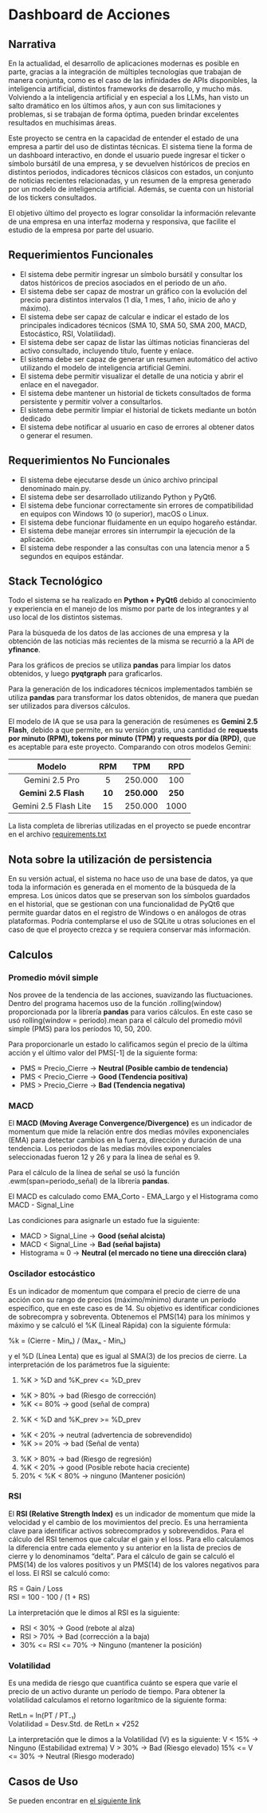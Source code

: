 # Dashboard de Acciones

## Narrativa

En la actualidad, el desarrollo de aplicaciones modernas es posible en parte, gracias a la integración de múltiples tecnologías que trabajan de manera conjunta, como es el caso de las infinidades de APIs disponibles, la inteligencia artificial, distintos frameworks de desarrollo, y mucho más. Volviendo a la inteligencia artificial y en especial a los LLMs, han visto un salto dramático en los últimos años, y aun con sus limitaciones y problemas, si se trabajan de forma óptima, pueden brindar excelentes resultados en muchísimas áreas.

Este proyecto se centra en la capacidad de entender el estado de una empresa a partir del uso de distintas técnicas. El sistema tiene la forma de un dashboard interactivo, en donde el usuario puede ingresar el ticker o símbolo bursátil de una empresa, y se devuelven históricos de precios en distintos periodos, indicadores técnicos clásicos con estados, un conjunto de noticias recientes relacionadas, y un resumen de la empresa generado por un modelo de inteligencia artificial. Además, se cuenta con un historial de los tickers consultados.

El objetivo último del proyecto es lograr consolidar la información relevante de una empresa en una interfaz moderna y responsiva, que facilite el estudio de la empresa por parte del usuario.

## Requerimientos Funcionales

+ El sistema debe permitir ingresar un símbolo bursátil y consultar los datos históricos de precios asociados en el periodo de un año.
+ El sistema debe ser capaz de mostrar un gráfico con la evolución del precio para distintos intervalos (1 día, 1 mes, 1 año, inicio de año y máximo).
+ El sistema debe ser capaz de calcular e indicar el estado de los principales indicadores técnicos (SMA 10, SMA 50, SMA 200, MACD, Estocástico, RSI, Volatilidad).
+ El sistema debe ser capaz de listar las últimas noticias financieras del activo consultado, incluyendo título, fuente y enlace.
+ El sistema debe ser capaz de generar un resumen automático del activo utilizando el modelo de inteligencia artificial Gemini.
+ El sistema debe permitir visualizar el detalle de una noticia y abrir el enlace en el navegador.
+ El sistema debe mantener un historial de tickets consultados de forma persistente y permitir volver a consultarlos.
+ El sistema debe permitir limpiar el historial de tickets mediante un botón dedicado
+ El sistema debe notificar al usuario en caso de errores al obtener datos o generar el resumen.

## Requerimientos No Funcionales

+ El sistema debe ejecutarse desde un único archivo principal denominado main.py.
+ El sistema debe ser desarrollado utilizando Python y PyQt6.
+ El sistema debe funcionar correctamente sin errores de compatibilidad en equipos con Windows 10 (o superior), macOS o Linux.
+ El sistema debe funcionar fluidamente en un equipo hogareño estándar.
+ El sistema debe manejar errores sin interrumpir la ejecución de la aplicación.
+ El sistema debe responder a las consultas con una latencia menor a 5 segundos en equipos estándar.

## Stack Tecnológico

Todo el sistema se ha realizado en **Python + PyQt6** debido al conocimiento y experiencia en el manejo de los mismo por parte de los integrantes y al uso local de los distintos sistemas.

Para la búsqueda de los datos de las acciones de una empresa y la obtención de las noticias más recientes de la misma se recurrió a la API de **yfinance**.

Para los gráficos de precios se utiliza **pandas** para limpiar los datos obtenidos, y luego **pyqtgraph** para graficarlos.

Para la generación de los indicadores técnicos implementados también se utiliza **pandas** para transformar los datos obtenidos, de manera que puedan ser utilizados para diversos cálculos.

El modelo de IA que se usa para la generación de resúmenes es **Gemini 2.5 Flash**, debido a que permite, en su versión gratis, una cantidad de **requests por minuto (RPM), tokens por minuto (TPM) y requests por día (RPD)**, que es aceptable para este proyecto. Comparando con otros modelos Gemini:

| **Modelo**         | **RPM**         | **TPM**                      | **RPD** |
| :---------------------: | :----------: | :----------: | :----------:
| Gemini 2.5 Pro | 5 | 250.000  | 100 |
| **Gemini 2.5 Flash** | **10** | **250.000**  | **250** |
| Gemini 2.5 Flash Lite | 15 | 250.000  | 1000 |

La lista completa de librerias utilizadas en el proyecto se puede encontrar en el archivo [requirements.txt](https://github.com/oldaniMarcos/TPI-Soporte/blob/main/requirements.txt)

## Nota sobre la utilización de persistencia

En su versión actual, el sistema no hace uso de una base de datos, ya que toda la información es generada en el momento de la búsqueda de la empresa. Los únicos datos que se preservan son los símbolos guardados en el historial, que se gestionan con una funcionalidad de PyQt6 que permite guardar datos en el registro de Windows o en análogos de otras plataformas. Podría contemplarse el uso de SQLite u otras soluciones en el caso de que el proyecto crezca y se requiera conservar más información.

## Calculos

### Promedio móvil simple

Nos provee de la tendencia de las acciones, suavizando las fluctuaciones.
Dentro del programa hacemos uso de la función .rolling(window) proporcionada por la librería **pandas** para varios cálculos. En este caso se usó rolling(window = periodo).mean para el cálculo del promedio móvil simple (PMS) para los períodos 10, 50, 200.

Para proporcionarle un estado lo calificamos según el precio de la última acción y el último valor del PMS[-1] de la siguiente forma:

+ PMS ≈ Precio_Cierre → **Neutral (Posible cambio de tendencia)**
+ PMS < Precio_Cierre → **Good (Tendencia positiva)**
+ PMS > Precio_Cierre → **Bad (Tendencia negativa)**

### MACD

El **MACD (Moving Average Convergence/Divergence)** es un indicador de momentum que mide la relación entre dos medias móviles exponenciales (EMA) para detectar cambios en la fuerza, dirección y duración de una tendencia. Los periodos de las medias móviles exponenciales seleccionadas fueron 12 y 26 y para la línea de señal es 9.

Para el cálculo de la línea de señal se usó la función .ewm(span=periodo_señal) de la librería **pandas**.

El MACD es calculado como EMA_Corto - EMA_Largo y el Histograma como MACD - Signal_Line

Las condiciones para asignarle un estado fue la siguiente:

+ MACD > Signal_Line → **Good (señal alcista)**
+ MACD < Signal_Line → **Bad (señal bajista)**
+ Histograma ≈ 0 → **Neutral (el mercado no tiene una dirección clara)**

### Oscilador estocástico

Es un indicador de momentum que compara el precio de cierre de una acción con su rango de precios (máximo/mínimo) durante un período específico, que en este caso es de 14. Su objetivo es identificar condiciones de sobrecompra y sobreventa.
Obtenemos el PMS(14) para los mínimos y máximo y se calculó el %K (Lineal Rápida) con la siguiente fórmula:

%k = (Cierre - Minₙ) / (Maxₙ - Minₙ)

y el %D (Línea Lenta) que es igual al SMA(3) de los precios de cierre.
La interpretación de los parámetros fue la siguiente:

1. %K > %D and %K_prev <= %D_prev
  + %K > 80% → bad (Riesgo de corrección)
  + %K <= 80% → good (señal de compra)
2. %K < %D and %K_prev >= %D_prev
  + %K < 20% → neutral (advertencia de sobrevendido)
  + %K >= 20% → bad (Señal de venta)
3. %K > 80% → bad (Riesgo de regresión)
4. %K < 20% → good (Posible rebote hacia creciente)
5. 20% < %K < 80% → ninguno (Mantener posición)

### RSI

El **RSI (Relative Strength Index)** es un indicador de momentum que mide la velocidad y el cambio de los movimientos del precio. Es una herramienta clave para identificar activos sobrecomprados y sobrevendidos.
Para el cálculo del RSI tenemos que calcular el gain y el loss. Para ello calculamos la diferencia entre cada elemento y su anterior en la lista de precios de cierre y lo denominamos “delta”. Para el cálculo de gain se calculó el PMS(14) de los valores positivos y un PMS(14) de los valores negativos para el loss. El RSI se calculó como:

RS = Gain / Loss  
RSI = 100 - 100 / (1 + RS)

La interpretación que le dimos al RSI es la siguiente:

+ RSI < 30% → Good (rebote al alza)
+ RSI > 70% → Bad (corrección a la baja)
+ 30% <= RSI <= 70% → Ninguno (mantener la posición)

### Volatilidad

Es una medida de riesgo que cuantifica cuánto se espera que varíe el precio de un activo durante un período de tiempo.
Para obtener la volatilidad calculamos el retorno logarítmico de la siguiente forma:

RetLn = ln(PT / PT₋₁)  
Volatilidad = Desv.Std. de RetLn × √252

La interpretación que le dimos a la Volatilidad (V) es la siguiente:
V < 15% → Ninguno (Estabilidad extrema)
V > 30% → Bad (Riesgo elevado)
15% <= V <= 30% → Neutral (Riesgo moderado)

## Casos de Uso

Se pueden encontrar en [el siguiente link]()

